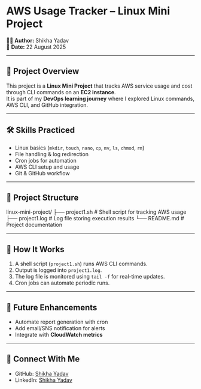 # AWS Usage Tracker – Linux Mini Project  

👩‍💻 **Author:** Shikha Yadav  
📅 **Date:** 22 August 2025  

---

## 📖 Project Overview  
This project is a **Linux Mini Project** that tracks AWS service usage and cost through CLI commands on an **EC2 instance**.  
It is part of my **DevOps learning journey** where I explored Linux commands, AWS CLI, and GitHub integration.  

---

## 🛠️ Skills Practiced  
- Linux basics (`mkdir`, `touch`, `nano`, `cp`, `mv`, `ls`, `chmod`, `rm`)  
- File handling & log redirection  
- Cron jobs for automation  
- AWS CLI setup and usage  
- Git & GitHub workflow  

---

## 📂 Project Structure  

linux-mini-project/
├── project1.sh # Shell script for tracking AWS usage
├── project1.log # Log file storing execution results
└── README.md # Project documentation

---

## 🚀 How It Works  
1. A shell script (`project1.sh`) runs AWS CLI commands.  
2. Output is logged into `project1.log`.  
3. The log file is monitored using `tail -f` for real-time updates.  
4. Cron jobs can automate periodic runs.  

---

## 📌 Future Enhancements  
- Automate report generation with cron  
- Add email/SNS notification for alerts  
- Integrate with **CloudWatch metrics**  

---

## 🤝 Connect With Me  
- GitHub: [Shikha Yadav](https://github.com/shikhayadav-234)
- LinkedIn: [Shikha Yadav](https://www.linkedin.com/in/shikha-yadav-a89b19291/)

